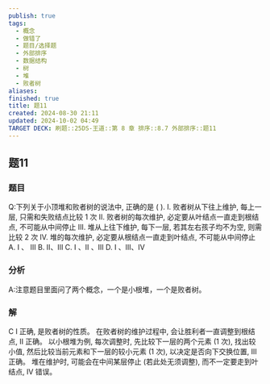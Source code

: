 ```yaml
---
publish: true
tags:
  - 概念
  - 做错了
  - 题目/选择题
  - 外部排序
  - 数据结构
  - 树
  - 堆
  - 败者树
aliases: 
finished: true
title: 题11
created: 2024-08-30 21:11
updated: 2024-10-02 04:49
TARGET DECK: 刷题::25DS-王道::第 8 章 排序::8.7 外部排序::题11
---
```

## 题11
### 题目
Q:下列关于小顶堆和败者树的说法中, 正确的是 ( ).
I. 败者树从下往上维护, 每上一层, 只需和失败结点比较 1 次
II. 败者树的每次维护, 必定要从叶结点一直走到根结点, 不可能从中间停止
III. 堆从上往下维护, 每下一层, 若其左右孩子均不为空, 则需比较 2 次
IV. 堆的每次维护, 必定要从根结点一直走到叶结点, 不可能从中间停止
A. I 、 III 
B. II、III 
C. I 、II 、III 
D. I 、III、IV
### 分析
A:注意题目里面问了两个概念，一个是小根堆，一个是败者树。
### 解
C
I 正确, 是败者树的性质。
在败者树的维护过程中, 会让胜利者一直调整到根结点, II 正确。
以小根堆为例, 每次调整时, 先比较下一层的两个元素 (1 次), 找出较小值, 然后比较当前元素和下一层的较小元素 (1 次), 以决定是否向下交换位置, III 正确。
堆在维护时, 可能会在中间某层停止 (若此处无须调整), 而不一定要走到叶结点, IV 错误。 
<!--ID: 1727859179744-->
